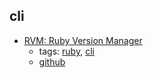 cli 
---
* [RVM: Ruby Version Manager](https://rvm.io/)
    * tags: [ruby](../tags/ruby.md), [cli](../tags/cli.md)
    * [github](https://github.com/rvm/rvm)
